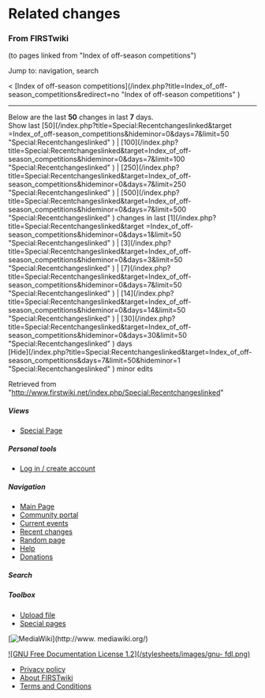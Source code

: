 # Related changes

### From FIRSTwiki

(to pages linked from "Index of off-season competitions")

Jump to: navigation, search

&lt; [Index of off-season competitions](/index.php?title=Index_of_off-
season_competitions&redirect=no "Index of off-season competitions" )  

* * *

Below are the last **50** changes in last **7** days.  
Show last [50](/index.php?title=Special:Recentchangeslinked&target
=Index_of_off-season_competitions&hideminor=0&days=7&limit=50
"Special:Recentchangeslinked" ) |
[100](/index.php?title=Special:Recentchangeslinked&target=Index_of_off-
season_competitions&hideminor=0&days=7&limit=100 "Special:Recentchangeslinked"
) | [250](/index.php?title=Special:Recentchangeslinked&target=Index_of_off-
season_competitions&hideminor=0&days=7&limit=250 "Special:Recentchangeslinked"
) | [500](/index.php?title=Special:Recentchangeslinked&target=Index_of_off-
season_competitions&hideminor=0&days=7&limit=500 "Special:Recentchangeslinked"
) changes in last [1](/index.php?title=Special:Recentchangeslinked&target
=Index_of_off-season_competitions&hideminor=0&days=1&limit=50
"Special:Recentchangeslinked" ) |
[3](/index.php?title=Special:Recentchangeslinked&target=Index_of_off-
season_competitions&hideminor=0&days=3&limit=50 "Special:Recentchangeslinked"
) | [7](/index.php?title=Special:Recentchangeslinked&target=Index_of_off-
season_competitions&hideminor=0&days=7&limit=50 "Special:Recentchangeslinked"
) | [14](/index.php?title=Special:Recentchangeslinked&target=Index_of_off-
season_competitions&hideminor=0&days=14&limit=50 "Special:Recentchangeslinked"
) | [30](/index.php?title=Special:Recentchangeslinked&target=Index_of_off-
season_competitions&hideminor=0&days=30&limit=50 "Special:Recentchangeslinked"
) days  
[Hide](/index.php?title=Special:Recentchangeslinked&target=Index_of_off-
season_competitions&days=7&limit=50&hideminor=1 "Special:Recentchangeslinked"
) minor edits

Retrieved from
"<http://www.firstwiki.net/index.php/Special:Recentchangeslinked>"

##### Views

  * [Special Page](/index.php/Special:Recentchangeslinked/Index_of_off-season_competitions)

##### Personal tools

  * [Log in / create account](/index.php?title=Special:Userlogin&returnto=Special:Recentchangeslinked)

[](/index.php/Main_Page "Main Page" )

##### Navigation

  * [Main Page](/index.php/Main_Page)
  * [Community portal](/index.php/FIRSTwiki:Community_portal)
  * [Current events](/index.php/Current_events)
  * [Recent changes](/index.php/Special:Recentchanges)
  * [Random page](/index.php/Special:Random)
  * [Help](/index.php/Help:Contents)
  * [Donations](/index.php/FIRSTwiki:Site_support)

##### Search



##### Toolbox

  * [Upload file](/index.php/Special:Upload)
  * [Special pages](/index.php/Special:Specialpages)

[![MediaWiki](/skins/common/images/poweredby_mediawiki_88x31.png)](http://www.
mediawiki.org/)

[![GNU Free Documentation License 1.2](/stylesheets/images/gnu-
fdl.png)](http://www.gnu.org/copyleft/fdl.html)

  * [Privacy policy](/index.php/FIRSTwiki:Privacy_policy "FIRSTwiki:Privacy policy" )
  * [About FIRSTwiki](/index.php/FIRSTwiki:About "FIRSTwiki:About" )
  * [Terms and Conditions](/index.php/FIRSTwiki:Terms_and_conditions "FIRSTwiki:Terms and conditions" )

